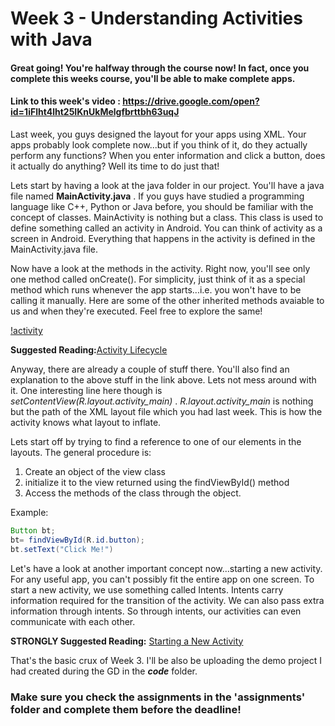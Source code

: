 # Week 3 - Understanding Activities with Java

#### Great going! You're halfway through the course now! In fact, once you complete this weeks course, you'll be able to make complete apps.

#### Link to this week's video : https://drive.google.com/open?id=1iFlht4lht25IKnUkMelgfbrttbh63uqJ

Last week, you guys designed the layout for your apps using XML. Your apps probably look complete now...but if you think of it, do they actually perform any functions? When you enter information and click a button, does it actually do anything? Well its time to do just that!

Lets start by having a look at the java folder in our project. You'll have a java file named **MainActivity.java** . If you guys have studied a programming language like C++, Python or Java before, you should be familiar with the concept of classes. MainActivity is nothing but a class. This class is used to define something called an activity in Android. You can think of activity as a screen in Android. Everything that happens in the activity is defined in the MainActivity.java file.

Now have a look at the methods in the activity. Right now, you'll see only one method called onCreate(). For simplicity, just think of it as a special method which runs whenever the app starts...i.e. you won't have to be calling it manually. Here are some of the other inherited methods avaiable to us and when they're executed. Feel free to explore the same!

[!activity](assets/a_lifecycle.png)

**Suggested Reading:**[Activity Lifecycle](https://developer.android.com/guide/components/activities/activity-lifecycle)

Anyway, there are already a couple of stuff there. You'll also find an explanation to the above stuff in the link above. Lets not mess around with it. One interesting line here though is *setContentView(R.layout.activity_main)* . *R.layout.activity_main* is nothing but the path of the XML layout file which you had last week. This is how the activity knows what layout to inflate.

Lets start off by trying to find a reference to one of our elements in the layouts. The general procedure is:
1) Create an object of the view class
2) initialize it to the view returned using the findViewById() method
3) Access the methods of the class through the object.

Example:
```java
Button bt;
bt= findViewById(R.id.button);
bt.setText("Click Me!")
```

Let's have a look at another important concept now...starting a new activity. For any useful app, you can't possibly fit the entire app on one screen.
To start a new activity, we use something called Intents. Intents carry information required for the transition of the activity. We can also pass extra information through intents. So through intents, our activities can even communicate with each other.

**STRONGLY Suggested Reading:** [Starting a New Activity](https://developer.android.com/training/basics/firstapp/starting-activity)

That's the basic crux of Week 3. I'll be also be uploading the demo project I had created during the GD in the ***code*** folder.

### Make sure you check the assignments in the 'assignments' folder and complete them before the deadline!
